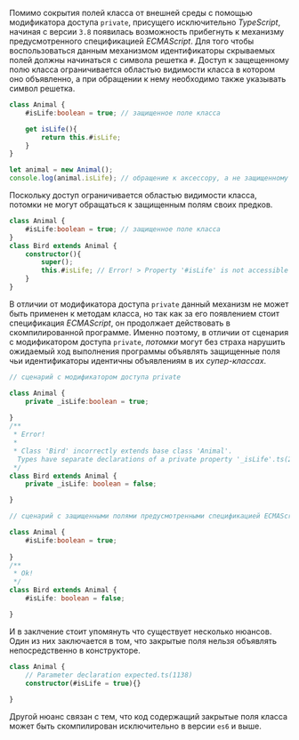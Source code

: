 Помимо сокрытия полей класса от внешней среды с помощью модификатора доступа `private`, присущего исключительно _TypeScript_, начиная с версии `3.8` появилась возможность прибегнуть к механизму предусмотренного спецификацией _ECMAScript_. Для того чтобы воспользоваться данным механизмом идентификаторы скрываемых полей должны начинаться с символа решетка `#`. 
Доступ к защещенному полю класса ограничивается областью видимости класса в котором оно объявленно, а при обращении к нему необходимо также указывать символ решетка. 

`````typescript
class Animal {
    #isLife:boolean = true; // защищенное поле класса

    get isLife(){
        return this.#isLife;
    }
}

let animal = new Animal();
console.log(animal.isLife); // обращение к аксессору, а не защищенному полю
`````

Поскольку доступ ограничивается областью видимости класса, потомки не могут обращаться к защищенным полям своих предков.

`````typescript
class Animal {
    #isLife:boolean = true; // защищенное поле класса
}
class Bird extends Animal {
    constructor(){
        super();
        this.#isLife; // Error! > Property '#isLife' is not accessible outside class 'Animal' because it has a private identifier.ts(18013)
    }
}
`````

В отличии от модификатора доступа `private` данный механизм не может быть применен к методам класса, но так как за его появлением стоит спецификация _ECMAScript_, он продолжает действовать в скомпилированной программе. Именно поэтому, в отличии от сценария с модификатором доступа `private`, _потомки_ могут без страха нарушить ожидаемый ход выполнения программы объявлять защищенные поля чьи идентификаторы идентичны объявлениям в их _супер-классах_. 

`````typescript
// сценарий с модификатором доступа private

class Animal {
    private _isLife:boolean = true;
    
}
/**
 * Error!
 * 
 * Class 'Bird' incorrectly extends base class 'Animal'.
  Types have separate declarations of a private property '_isLife'.ts(2415)
 */
class Bird extends Animal {
    private _isLife: boolean = false;

}
`````

`````typescript
// сценарий с защищенными полями предусмотренными спецификацией ECMAScript

class Animal {
    #isLife:boolean = true;
    
}
/**
 * Ok!
 */
class Bird extends Animal {
    #isLife: boolean = false;

}
`````

И в заклчение стоит упомянуть что существует несколько нюансов. Один из них заключается в том, что закрытые поля нельзя объявлять непосредственно в конструкторе.

`````typescript
class Animal {
    // Parameter declaration expected.ts(1138)
    constructor(#isLife = true){}
    
}
`````


Другой нюанс связан с тем, что код содержащий закрытые поля класса может быть скомпилирован исключительно в версии `es6` и выше.
